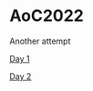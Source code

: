 # AoC2022

Another attempt

[Day 1](https://adventofcode.com/2022/day/1)

[Day 2](https://adventofcode.com/2022/day/2)
